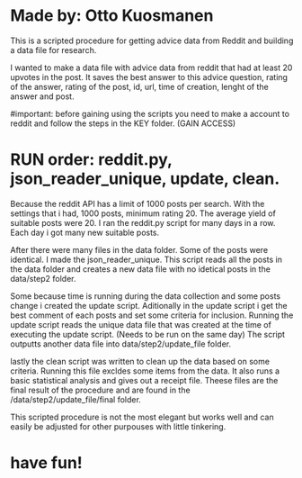 # Made by: Otto Kuosmanen

This is a scripted procedure for getting advice data from Reddit and building a data file for research.

I wanted to make a data file with advice data from reddit that had at least 20 upvotes in the post.
It saves the best answer to this advice question, rating of the answer, rating of the post, id, url, time of creation, lenght of the answer and post.

#important: before gaining using the scripts you need to make a account to reddit and follow the steps in the KEY folder. (GAIN ACCESS)

# RUN order: reddit.py, json_reader_unique, update, clean.

Because the reddit API has a limit of 1000 posts per search.
With the settings that i had, 1000 posts, minimum rating 20. The average yield of suitable posts were 20.
I ran the reddit.py script for many days in a row. Each day i got many new suitable posts.

After there were many files in the data folder. Some of the posts were identical. I made the json_reader_unique.
This script reads all the posts in the data folder and creates a new data file with no idetical posts in the data/step2 folder.

Some because time is running during the data collection and some posts change i created the update script. 
Aditionally in the update script i get the best comment of each posts and set some criteria for inclusion.
Running the update script reads the unique data file that was created at the time of executing the update script. (Needs to be run on the same day)
The script outputts another data file into data/step2/update_file folder.

lastly the clean script was written to clean up the data based on some criteria. Running this file excldes some items from the data.
It also runs a basic statistical analysis and gives out a receipt file.
Theese files are the final result of the procedure and are found in the /data/step2/update_file/final folder.

This scripted procedure is not the most elegant but works well and can easily be adjusted for other purpouses with little tinkering.

# have fun!


